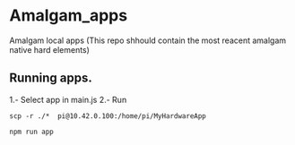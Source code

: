 # Amalgam_apps
Amalgam local apps (This repo shhould contain the most reacent amalgam native hard elements)

## Running apps. 
1.- Select app in main.js
2.- Run 
```
scp -r ./*  pi@10.42.0.100:/home/pi/MyHardwareApp
```
```
npm run app
```
